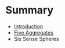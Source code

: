 # Summary

* [Introduction](README.md)
* [Five Aggregates](ch1_five_aggregates.md)
* Six Sense Spheres

